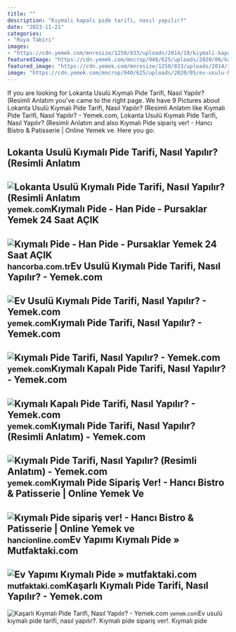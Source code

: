 ```yaml
---
title: ""
description: "Kıymalı kapalı pide tarifi, nasıl yapılır?"
date: "2023-11-21"
categories:
- "Ruya Tabiri"
images:
- "https://cdn.yemek.com/mnresize/1250/833/uploads/2014/10/kiymali-kapali-pide-one-cikan.jpg"
featuredImage: "https://cdn.yemek.com/mncrop/940/625/uploads/2020/06/kasarli-kiymali-pide-tarifi.jpeg"
featured_image: "https://cdn.yemek.com/mnresize/1250/833/uploads/2014/10/kiymali-kapali-pide-one-cikan.jpg"
image: "https://cdn.yemek.com/mncrop/940/625/uploads/2020/05/ev-usulu-kiymali-pide-tarifi.jpeg"
---
```


If you are looking for Lokanta Usulü Kıymalı Pide Tarifi, Nasıl Yapılır? (Resimli Anlatım you've came to the right page. We have 9 Pictures about Lokanta Usulü Kıymalı Pide Tarifi, Nasıl Yapılır? (Resimli Anlatım like Kıymalı Pide Tarifi, Nasıl Yapılır? - Yemek.com, Lokanta Usulü Kıymalı Pide Tarifi, Nasıl Yapılır? (Resimli Anlatım and also Kıymalı Pide sipariş ver! - Hancı Bistro &amp; Patisserie | Online Yemek ve. Here you go:

Lokanta Usulü Kıymalı Pide Tarifi, Nasıl Yapılır? (Resimli Anlatım
------------------------------------------------------------------

 ![Lokanta Usulü Kıymalı Pide Tarifi, Nasıl Yapılır? (Resimli Anlatım](https://cdn.yemek.com/mnresize/1250/833/uploads/2022/04/lokanta-usulu-kiymali-pide-onecikan.jpg) <small>yemek.com</small>Kıymalı Pide - Han Pide - Pursaklar Yemek 24 Saat AÇIK
------------------------------------------------------

 ![Kıymalı Pide - Han Pide - Pursaklar Yemek 24 Saat AÇIK](https://hancorba.com.tr/wp-content/uploads/2021/11/hcweb_0016_-Kiymali-Pide.jpg) <small>hancorba.com.tr</small>Ev Usulü Kıymalı Pide Tarifi, Nasıl Yapılır? - Yemek.com
--------------------------------------------------------

 ![Ev Usulü Kıymalı Pide Tarifi, Nasıl Yapılır? - Yemek.com](https://cdn.yemek.com/mncrop/940/625/uploads/2020/05/ev-usulu-kiymali-pide-tarifi.jpeg) <small>yemek.com</small>Kıymalı Pide Tarifi, Nasıl Yapılır? - Yemek.com
-----------------------------------------------

 ![Kıymalı Pide Tarifi, Nasıl Yapılır? - Yemek.com](https://cdn.yemek.com/mnresize/1250/833/uploads/2021/10/kiymali-pide-tek.jpg) <small>yemek.com</small>Kıymalı Kapalı Pide Tarifi, Nasıl Yapılır? - Yemek.com
------------------------------------------------------

 ![Kıymalı Kapalı Pide Tarifi, Nasıl Yapılır? - Yemek.com](https://cdn.yemek.com/mnresize/1250/833/uploads/2014/10/kiymali-kapali-pide-one-cikan.jpg) <small>yemek.com</small>Kıymalı Pide Tarifi, Nasıl Yapılır? (Resimli Anlatım) - Yemek.com
-----------------------------------------------------------------

 ![Kıymalı Pide Tarifi, Nasıl Yapılır? (Resimli Anlatım) - Yemek.com](https://cdn.yemek.com/mncrop/600/315/uploads/2019/08/kiymali-pide-yeni-one-cikan.jpg) <small>yemek.com</small>Kıymalı Pide Sipariş Ver! - Hancı Bistro &amp; Patisserie | Online Yemek Ve
---------------------------------------------------------------------------

 ![Kıymalı Pide sipariş ver! - Hancı Bistro & Patisserie | Online Yemek ve](https://hancionline.com/wp-content/uploads/2020/04/kiymali-pide.jpg) <small>hancionline.com</small>Ev Yapımı Kıymalı Pide » Mutfaktaki.com
---------------------------------------

 ![Ev Yapımı Kıymalı Pide » mutfaktaki.com](https://mutfaktaki.com/wp-content/uploads/2020/10/Ev-Yapimi-Kiymali-Pide-740x925.jpeg) <small>mutfaktaki.com</small>Kaşarlı Kıymalı Pide Tarifi, Nasıl Yapılır? - Yemek.com
-------------------------------------------------------

 ![Kaşarlı Kıymalı Pide Tarifi, Nasıl Yapılır? - Yemek.com](https://cdn.yemek.com/mncrop/940/625/uploads/2020/06/kasarli-kiymali-pide-tarifi.jpeg) <small>yemek.com</small>Ev usulü kıymalı pide tarifi, nasıl yapılır?. Kıymalı pide sipariş ver!. Kıymalı pide
